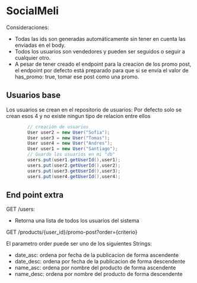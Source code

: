 # SocialMeli

Consideraciones:
- Todas las ids son generadas automáticamente sin tener en cuenta las enviadas en el body.
- Todos los usuarios son vendedores y pueden ser seguidos o seguir a cualquier otro.
- A pesar de tener creado el endpoint para la creacion de los promo post, el endpoint por defecto está preparado para que si se envía el valor de has_promo: true, tomar ese post como una promo.

## Usuarios base

Los usuarios se crean en el repositorio de usuarios:
Por defecto solo se crean esos 4 y no existe ningun tipo de relacion entre ellos

```java
        // creación de usuarios
        User user2 = new User("Sofia");
        User user3 = new User("Tomas");
        User user4 = new User("Andres");
        User user1 = new User("Santiago");
        // Guardo los usuarios en mi "db"
        users.put(user1.getUserId(),user1);
        users.put(user2.getUserId(),user2);
        users.put(user3.getUserId(),user3);
        users.put(user4.getUserId(),user4);
```

## End point extra
GET /users:
- Retorna una lista de todos los usuarios del sistema

GET /products/{user_id}/promo-post?order={criterio}

El parametro order puede ser uno de los siguientes Strings:
- date_asc: ordena por fecha de la publicacion de forma ascendente
- date_desc: ordena por fecha de la publicacion de forma descendente
- name_asc: ordena por nombre del producto de forma ascendente
- name_desc: ordena por nombre del producto de forma descendente
 